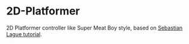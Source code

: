 # 2D-Platformer
2D Platformer controller like Super Meat Boy style, based on [Sebastian Lague tutorial](https://www.youtube.com/watch?v=MbWK8bCAU2w&list=PLFt_AvWsXl0f0hqURlhyIoAabKPgRsqjz).
